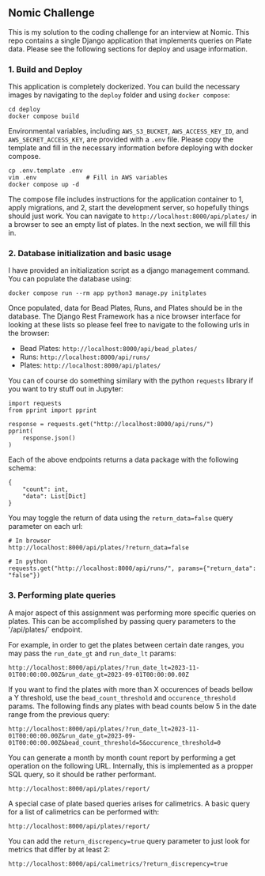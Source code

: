 ## Nomic Challenge

This is my solution to the coding challenge for an interview at Nomic.
This repo contains a single Django application that implements queries on Plate data.
Please see the following sections for deploy and usage information.

### 1. Build and Deploy

This application is completely dockerized. You can build the necessary images by navigating
to the `deploy` folder and using `docker compose`:

```
cd deploy
docker compose build
```

Environmental variables, including `AWS_S3_BUCKET`, `AWS_ACCESS_KEY_ID`, and `AWS_SECRET_ACCESS_KEY`, are provided with a `.env` file.
Please copy the template and fill in the necessary information before deploying with docker compose.

```
cp .env.template .env
vim .env              # Fill in AWS variables
docker compose up -d
```

The compose file includes instructions for the application container to 1, apply migrations, and 2, start the development server,
so hopefully things should just work. You can navigate to `http://localhost:8000/api/plates/` in a browser to see an empty list of plates.
In the next section, we will fill this in.

### 2. Database initialization and basic usage

I have provided an initialization script as a django management command. You can populate the database using:

```
docker compose run --rm app python3 manage.py initplates
```

Once populated, data for Bead Plates, Runs, and Plates should be in the database. The Django Rest Framework has a nice browser
interface for looking at these lists so please feel free to navigate to the following urls in the browser:

- Bead Plates: `http://localhost:8000/api/bead_plates/`
- Runs: `http://localhost:8000/api/runs/`
- Plates: `http://localhost:8000/api/plates/`

You can of course do something similary with the python `requests` library if you want to try stuff out in Jupyter:

```
import requests
from pprint import pprint

response = requests.get("http://localhost:8000/api/runs/")
pprint(
    response.json()
)
```

Each of the above endpoints returns a data package with the following schema:

```
{
    "count": int,
    "data": List[Dict]
}
```

You may toggle the return of data using the `return_data=false` query parameter on each url:

```
# In browser
http://localhost:8000/api/plates/?return_data=false

# In python
requests.get("http://localhost:8000/api/runs/", params={"return_data": "false"})
```

### 3. Performing plate queries

A major aspect of this assignment was performing more specific queries on plates.
This can be accomplished by passing query parameters to the '/api/plates/` endpoint.

For example, in order to get the plates between certain date ranges, you may pass the `run_date_gt` and `run_date_lt` params:

```
http://localhost:8000/api/plates/?run_date_lt=2023-11-01T00:00:00.00Z&run_date_gt=2023-09-01T00:00:00.00Z
```

If you want to find the plates with more than X occurences of beads bellow a Y threshold, use the `bead_count_threshold` and `occurence_threshold` params.
The following finds any plates with bead counts below 5 in the date range from the previous query:

```
http://localhost:8000/api/plates/?run_date_lt=2023-11-01T00:00:00.00Z&run_date_gt=2023-09-01T00:00:00.00Z&bead_count_threshold=5&occurence_threshold=0
```

You can generate a month by month count report by performing a get operation on the following URL.
Internally, this is implemented as a propper SQL query, so it should be rather performant.

```
http://localhost:8000/api/plates/report/
```

A special case of plate based queries arises for calimetrics. A basic query for a list of calimetrics can be performed with:

```
http://localhost:8000/api/plates/report/
```

You can add the `return_discrepency=true` query parameter to just look for metrics that differ by at least 2:

```
http://localhost:8000/api/calimetrics/?return_discrepency=true
```
